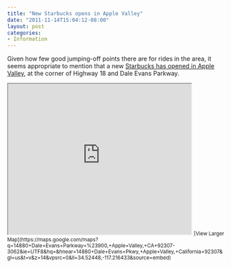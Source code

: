 ```yaml
---
title: "New Starbucks opens in Apple Valley"
date: "2011-11-14T15:04:12-08:00"
layout: post
categories:
- Information
---
```


Given how few good jumping-off points there are for rides in the area, it seems appropriate to mention that a new [Starbucks has opened in Apple Valley](https://www.starbucks.com/store/68574/), at the corner of Highway 18 and Dale Evans Parkway.

<iframe height="350" loading="lazy" marginheight="0" marginwidth="0" scrolling="no" src="https://maps.google.com/maps?q=14880+Dale+Evans+Parkway+%23900,+Apple+Valley,+CA+92307-3062&ie=UTF8&hq=&hnear=14880+Dale+Evans+Pkwy,+Apple+Valley,+California+92307&gl=us&t=v&z=14&vpsrc=0&ll=34.52448,-117.216433&output=embed" width="425"></iframe>
<small>[View Larger Map](https://maps.google.com/maps?q=14880+Dale+Evans+Parkway+%23900,+Apple+Valley,+CA+92307-3062&ie=UTF8&hq=&hnear=14880+Dale+Evans+Pkwy,+Apple+Valley,+California+92307&gl=us&t=v&z=14&vpsrc=0&ll=34.52448,-117.216433&source=embed)</small>